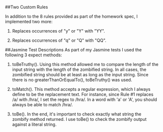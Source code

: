 ##Two Custom Rules

In addition to the 8 rules provided as part of the homework spec, I implemented two more:

1. Replaces occurrences of "y" or "Y" with "YY".

2. Replaces occurrences of "q" or "Q" with "QQ".


##Jasmine Test Descriptions
As part of my Jasmine tests I used the following 3 expect methods:

1. toBeTruthy().  Using this method allowed me to compare the length
of the input string with the length of the zombified string.  In all
cases, the zombified string should be at least as long as the input
string.  Since there is no greaterThanOrEqualTo(), toBeTruthy() was
used.

2. toMatch().  This method accepts a regular expression, which I
always define to be the replacement text. For instance, since Rule
\#1 replaces /a/ with /hra/, I set the regex to /hra/.  In a word
with 'a' or 'A', you should always be able to match /hra/.


3. toBe().  In the end, it's important to check exactly what string
the zombify method returned.  I use toBe() to check the zombify
output against a literal string.




